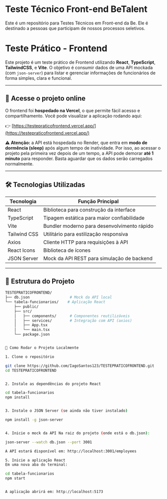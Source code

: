 # Teste Técnico Front-end BeTalent

Este é um repositório para Testes Técnicos em Front-end da Be. Ele é destinado a pessoas que participam de nossos processos seletivos. 

# Teste Prático - Frontend

Este projeto é um teste prático de Frontend utilizando **React**, **TypeScript**, **TailwindCSS**, e **Vite**. O objetivo é consumir dados de uma API mockada (com `json-server`) para listar e gerenciar informações de funcionários de forma simples, clara e funcional.

---

## 🔗 Acesse o projeto online

O frontend foi **hospedado na Vercel**, o que permite fácil acesso e compartilhamento. Você pode visualizar a aplicação rodando aqui:

👉 [https://testepraticofrontend.vercel.app/](https://testepraticofrontend.vercel.app/)

⚠️ **Atenção:** a API está hospedada no Render, que entra em **modo de dormência (sleep)** após algum tempo de inatividade. Por isso, ao acessar o projeto pela primeira vez depois de um tempo, a API pode demorar **até 1 minuto** para responder. Basta aguardar que os dados serão carregados normalmente.

---

## 🛠️ Tecnologias Utilizadas

| Tecnologia     | Função Principal                            |
|----------------|----------------------------------------------|
| React          | Biblioteca para construção da interface      |
| TypeScript     | Tipagem estática para maior confiabilidade   |
| Vite           | Bundler moderno para desenvolvimento rápido  |
| Tailwind CSS   | Utilitário para estilização responsiva       |
| Axios          | Cliente HTTP para requisições à API          |
| React Icons    | Biblioteca de ícones                         |
| JSON Server    | Mock da API REST para simulação de backend   |

---

## 📁 Estrutura do Projeto

```bash
TESTEPRATICOFRONTEND/
├── db.json                  # Mock da API local
└── tabela-funcionarios/    # Aplicação React
    ├── public/
    ├── src/
    │   ├── components/      # Componentes reutilizáveis
    │   ├── services/        # Integração com API (axios)
    │   ├── App.tsx
    │   └── main.tsx
    └── package.json


🚀 Como Rodar o Projeto Localmente

1. Clone o repositório

git clone https://github.com/IagoSantos123/TESTEPRATICOFRONTEND.git
cd TESTEPRATICOFRONTEND


2. Instale as dependências do projeto React

cd tabela-funcionarios
npm install


3. Instale o JSON Server (se ainda não tiver instalado)

npm install -g json-server


4. Inicie o mock da API Na raiz do projeto (onde está o db.json):

json-server --watch db.json --port 3001

A API estará disponível em: http://localhost:3001/employees

5. Inicie a aplicação React
Em uma nova aba do terminal:

cd tabela-funcionarios
npm start


A aplicação abrirá em: http://localhost:5173


